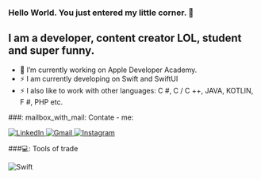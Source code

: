 ### Hello World. You just entered my little corner.  👋

## I am a developer, content creator LOL, student and super funny.

- 🔭 I’m currently working on Apple Developer Academy.
- ⚡ I am currently developing on Swift and SwiftUI
- ⚡ I also like to work with other languages: C #, C / C ++, JAVA, KOTLIN, F #, PHP etc.

###: mailbox_with_mail: Contate - me:

<p>
  <a href="https://www.linkedin.com/in/luane-dos-santos-b0165b163/">
    <img alt = "LinkedIn" src = "https://img.shields.io/badge/linkedin%20-%230077B5.svg?&style=for-the-badge&logo=linkedin&logoColor=white" />
  </a>

   <a href="mailto:luanesantos1206@gmail.com">
      <img alt = "Gmail" src = "https://img.shields.io/badge/Gmail-D14836?style=for-the-badge&logo=gmail&logoColor=white" />
  </a>

  <a href="https://www.instagram.com/luanesant_/">
    <img alt = "Instagram" src = "https://img.shields.io/badge/Instagram%20-%23E4405F.svg?&style=for-the-badge&logo=Instagram&logoColor=white" />
  </a>
</p>

###💻: Tools of trade
<p>
  <img alt="Swift" src="https://img.shields.io/badge/swift-%23FA7343.svg?&style=for-the-badge&logo=swift&logoColor=white"/>
</p>



